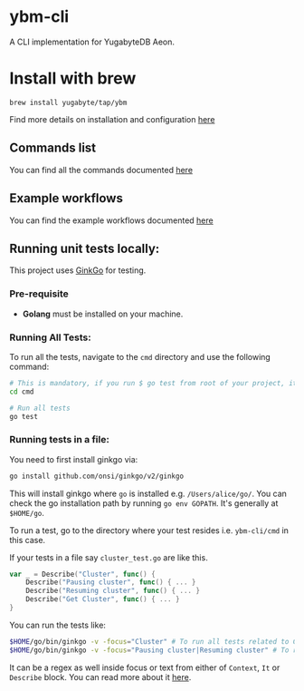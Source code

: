 # ybm-cli
A CLI implementation for YugabyteDB Aeon.

# Install with brew

`brew install yugabyte/tap/ybm`

Find more details on installation and configuration [here](https://docs.yugabyte.com/preview/yugabyte-cloud/managed-automation/managed-cli/managed-cli-overview/)

## Commands list

You can find all the commands documented [here](https://docs.yugabyte.com/preview/yugabyte-cloud/managed-automation/managed-cli/managed-cli-reference/)


## Example workflows 

You can find the example workflows documented [here](https://docs.yugabyte.com/preview/yugabyte-cloud/managed-automation/managed-cli/managed-cli-examples/)

## Running unit tests locally:
This project uses [GinkGo](https://onsi.github.io/ginkgo/) for testing.

### Pre-requisite
- **Golang** must be installed on your machine.

### Running All Tests:
To run all the tests, navigate to the `cmd` directory and use the following command:

```bash
# This is mandatory, if you run $ go test from root of your project, it will run 0 tests.
cd cmd

# Run all tests
go test
```

### Running tests in a file:
You need to first install ginkgo via:
```bash
go install github.com/onsi/ginkgo/v2/ginkgo
```

This will install ginkgo where `go` is installed e.g. `/Users/alice/go/`. You can check the go installation path by running `go env GOPATH`. It's generally at `$HOME/go`.

To run a test, go to the directory where your test resides i.e. `ybm-cli/cmd` in this case.

If your tests in a file say `cluster_test.go` are like this.
```go 
var _ = Describe("Cluster", func() {
    Describe("Pausing cluster", func() { ... }
    Describe("Resuming cluster", func() { ... }
    Describe("Get Cluster", func() { ... }
}
```

You can run the tests like:
```bash
$HOME/go/bin/ginkgo -v -focus="Cluster" # To run all tests related to Cluster.
$HOME/go/bin/ginkgo -v -focus="Pausing cluster|Resuming cluster" # To run all tests related to Pausing/Resuming cluster
```
It can be a regex as well inside focus or text from either of `Context`, `It` or `Describe` block. You can read more about it [here](https://onsi.github.io/ginkgo/#description-based-filtering).
